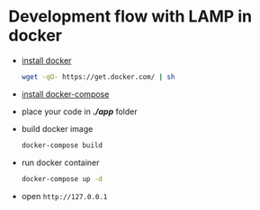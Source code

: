 # Development flow with LAMP in docker

- [install docker](https://docs.docker.com/installation/)

  ```bash
  wget -qO- https://get.docker.com/ | sh
  ```

- [install docker-compose](https://docs.docker.com/compose/install/)
- place your code in ***./app*** folder
- build docker image

  ```bash
  docker-compose build
  ```
  
- run docker container
 
  ```bash
  docker-compose up -d
  ```

- open ```http://127.0.0.1``` 
